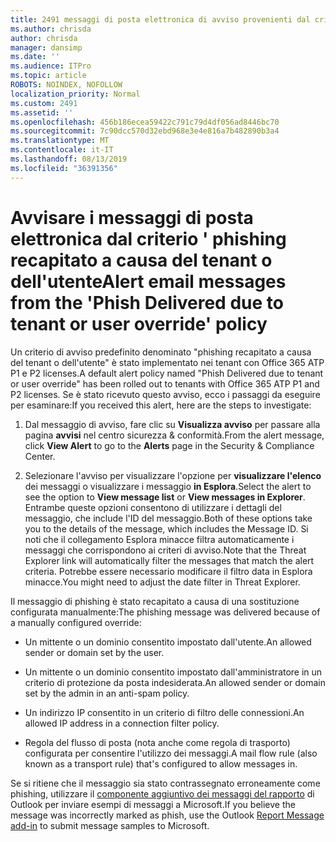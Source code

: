 ```yaml
---
title: 2491 messaggi di posta elettronica di avviso provenienti dal criterio ' phishing recapitato a causa di override del tenant o dell'utente
ms.author: chrisda
author: chrisda
manager: dansimp
ms.date: ''
ms.audience: ITPro
ms.topic: article
ROBOTS: NOINDEX, NOFOLLOW
localization_priority: Normal
ms.custom: 2491
ms.assetid: ''
ms.openlocfilehash: 456b186ecea59422c791c79d4df056ad8446bc70
ms.sourcegitcommit: 7c90dcc570d32ebd968e3e4e816a7b482890b3a4
ms.translationtype: MT
ms.contentlocale: it-IT
ms.lasthandoff: 08/13/2019
ms.locfileid: "36391356"
---
```

# <a name="alert-email-messages-from-the-phish-delivered-due-to-tenant-or-user-override-policy"></a><span data-ttu-id="d3d7a-102">Avvisare i messaggi di posta elettronica dal criterio ' phishing recapitato a causa del tenant o dell'utente</span><span class="sxs-lookup"><span data-stu-id="d3d7a-102">Alert email messages from the 'Phish Delivered due to tenant or user override' policy</span></span>

<span data-ttu-id="d3d7a-103">Un criterio di avviso predefinito denominato "phishing recapitato a causa del tenant o dell'utente" è stato implementato nei tenant con Office 365 ATP P1 e P2 licenses.</span><span class="sxs-lookup"><span data-stu-id="d3d7a-103">A default alert policy named "Phish Delivered due to tenant or user override" has been rolled out to tenants with Office 365 ATP P1 and P2 licenses.</span></span> <span data-ttu-id="d3d7a-104">Se è stato ricevuto questo avviso, ecco i passaggi da eseguire per esaminare:</span><span class="sxs-lookup"><span data-stu-id="d3d7a-104">If you received this alert, here are the steps to investigate:</span></span>

1. <span data-ttu-id="d3d7a-105">Dal messaggio di avviso, fare clic su **Visualizza avviso** per passare alla pagina **avvisi** nel centro sicurezza & conformità.</span><span class="sxs-lookup"><span data-stu-id="d3d7a-105">From the alert message, click **View Alert** to go to the **Alerts** page in the Security & Compliance Center.</span></span>

2. <span data-ttu-id="d3d7a-106">Selezionare l'avviso per visualizzare l'opzione per **visualizzare l'elenco** dei messaggi o visualizzare i messaggio **in Esplora**.</span><span class="sxs-lookup"><span data-stu-id="d3d7a-106">Select the alert to see the option to **View message list** or **View messages in Explorer**.</span></span> <span data-ttu-id="d3d7a-107">Entrambe queste opzioni consentono di utilizzare i dettagli del messaggio, che include l'ID del messaggio.</span><span class="sxs-lookup"><span data-stu-id="d3d7a-107">Both of these options take you to the details of the message, which includes the Message ID.</span></span> <span data-ttu-id="d3d7a-108">Si noti che il collegamento Esplora minacce filtra automaticamente i messaggi che corrispondono ai criteri di avviso.</span><span class="sxs-lookup"><span data-stu-id="d3d7a-108">Note that the Threat Explorer link will automatically filter the messages that match the alert criteria.</span></span> <span data-ttu-id="d3d7a-109">Potrebbe essere necessario modificare il filtro data in Esplora minacce.</span><span class="sxs-lookup"><span data-stu-id="d3d7a-109">You might need to adjust the date filter in Threat Explorer.</span></span>

<span data-ttu-id="d3d7a-110">Il messaggio di phishing è stato recapitato a causa di una sostituzione configurata manualmente:</span><span class="sxs-lookup"><span data-stu-id="d3d7a-110">The phishing message was delivered because of a manually configured override:</span></span>

- <span data-ttu-id="d3d7a-111">Un mittente o un dominio consentito impostato dall'utente.</span><span class="sxs-lookup"><span data-stu-id="d3d7a-111">An allowed sender or domain set by the user.</span></span>

- <span data-ttu-id="d3d7a-112">Un mittente o un dominio consentito impostato dall'amministratore in un criterio di protezione da posta indesiderata.</span><span class="sxs-lookup"><span data-stu-id="d3d7a-112">An allowed sender or domain set by the admin in an anti-spam policy.</span></span>

- <span data-ttu-id="d3d7a-113">Un indirizzo IP consentito in un criterio di filtro delle connessioni.</span><span class="sxs-lookup"><span data-stu-id="d3d7a-113">An allowed IP address in a connection filter policy.</span></span>

- <span data-ttu-id="d3d7a-114">Regola del flusso di posta (nota anche come regola di trasporto) configurata per consentire l'utilizzo dei messaggi.</span><span class="sxs-lookup"><span data-stu-id="d3d7a-114">A mail flow rule (also known as a transport rule) that's configured to allow messages in.</span></span>

<span data-ttu-id="d3d7a-115">Se si ritiene che il messaggio sia stato contrassegnato erroneamente come phishing, utilizzare il [componente aggiuntivo dei messaggi del rapporto](https://support.office.com/article/b5caa9f1-cdf3-4443-af8c-ff724ea719d2) di Outlook per inviare esempi di messaggi a Microsoft.</span><span class="sxs-lookup"><span data-stu-id="d3d7a-115">If you believe the message was incorrectly marked as phish, use the Outlook [Report Message add-in](https://support.office.com/article/b5caa9f1-cdf3-4443-af8c-ff724ea719d2) to submit message samples to Microsoft.</span></span>
